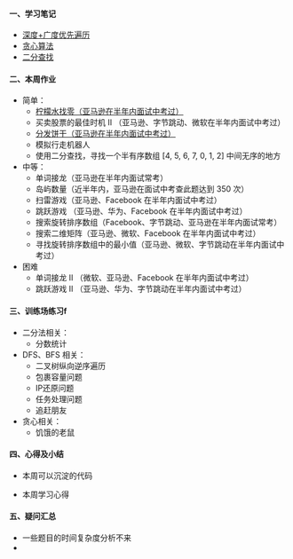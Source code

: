#### 一、学习笔记
- [深度+广度优先遍历](https://github.com/xiaoboji/algorithm024/tree/main/Week_04/note/DfsBfs.md)
- [贪心算法](https://github.com/xiaoboji/algorithm024/tree/main/Week_03/note/Greedy.md)
- [二分查找](https://github.com/xiaoboji/algorithm024/tree/main/Week_03/note/BinarySearch.md)
#### 二、本周作业

- 简单：
  * [柠檬水找零（亚马逊在半年内面试中考过）](https://github.com/xiaoboji/j-leetcode/blob/main/java/src/main/java/com/xiaoboji/problem/greedy/d_860/860.java)
  * 买卖股票的最佳时机 II （亚马逊、字节跳动、微软在半年内面试中考过）
  * [分发饼干（亚马逊在半年内面试中考过）](https://github.com/xiaoboji/j-leetcode/tree/main/java/src/main/java/com/xiaoboji/problem/greedy/d_455/[455]分发饼干.java)
  * 模拟行走机器人
  * 使用二分查找，寻找一个半有序数组 [4, 5, 6, 7, 0, 1, 2] 中间无序的地方
- 中等：
  * 单词接龙（亚马逊在半年内面试常考）
  * 岛屿数量（近半年内，亚马逊在面试中考查此题达到 350 次）
  * 扫雷游戏（亚马逊、Facebook 在半年内面试中考过）
  * 跳跃游戏 （亚马逊、华为、Facebook 在半年内面试中考过）
  * 搜索旋转排序数组（Facebook、字节跳动、亚马逊在半年内面试常考）
  * 搜索二维矩阵（亚马逊、微软、Facebook 在半年内面试中考过）
  * 寻找旋转排序数组中的最小值（亚马逊、微软、字节跳动在半年内面试中考过）
- 困难
  * 单词接龙 II （微软、亚马逊、Facebook 在半年内面试中考过）
  * 跳跃游戏 II （亚马逊、华为、字节跳动在半年内面试中考过）

#### 三、训练场练习f
- 二分法相关：
  * 分数统计
- DFS、BFS 相关：
  * 二叉树纵向逆序遍历
  * 包裹容量问题
  * IP还原问题
  * 任务处理问题
  * 追赶朋友
- 贪心相关：
  * 饥饿的老鼠
#### 四、心得及小结

- 本周可以沉淀的代码


- 本周学习心得


#### 五、疑问汇总
- 一些题目的时间复杂度分析不来
- 